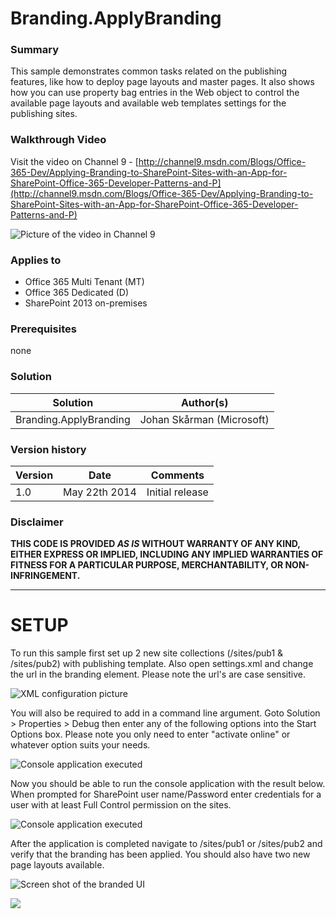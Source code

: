 # Branding.ApplyBranding #

### Summary ###
This sample demonstrates common tasks related on the publishing features, like how to deploy page layouts and master pages. It also shows how you can use property bag entries in the Web object to control the available page layouts and available web templates settings for the publishing sites. 

### Walkthrough Video ###
Visit the video on Channel 9 - [http://channel9.msdn.com/Blogs/Office-365-Dev/Applying-Branding-to-SharePoint-Sites-with-an-App-for-SharePoint-Office-365-Developer-Patterns-and-P](http://channel9.msdn.com/Blogs/Office-365-Dev/Applying-Branding-to-SharePoint-Sites-with-an-App-for-SharePoint-Office-365-Developer-Patterns-and-P)

![Picture of the video in Channel 9](http://i.imgur.com/lvyDtQB.png)

### Applies to ###
-  Office 365 Multi Tenant (MT)
-  Office 365 Dedicated (D)
-  SharePoint 2013 on-premises

### Prerequisites ###
none

### Solution ###
Solution | Author(s)
---------|----------
Branding.ApplyBranding  | Johan Skårman  (Microsoft)

### Version history ###
Version  | Date | Comments
---------| -----| --------
1.0  | May 22th 2014 | Initial release

### Disclaimer ###
**THIS CODE IS PROVIDED *AS IS* WITHOUT WARRANTY OF ANY KIND, EITHER EXPRESS OR IMPLIED, INCLUDING ANY IMPLIED WARRANTIES OF FITNESS FOR A PARTICULAR PURPOSE, MERCHANTABILITY, OR NON-INFRINGEMENT.**


----------

# SETUP #
To run this sample first set up 2 new site collections (/sites/pub1 & /sites/pub2) with publishing template. Also open settings.xml and change the url in the branding element. Please note the url's are case sensitive.

![XML configuration picture](http://i.imgur.com/jJxGEzc.png)

You will also be required to add in a command line argument. Goto Solution > Properties > Debug then enter any of the following options into the Start Options box. Please note you only need to enter "activate online" or whatever option suits your needs.

![Console application executed](http://i.imgur.com/ZZo3wto.png)

Now you should be able to run the console application with the result below. When prompted for SharePoint user name/Password enter credentials for a user with at least Full Control permission on the sites. 

![Console application executed](http://i.imgur.com/dJFm7Rp.png)

After the application is completed navigate to /sites/pub1 or /sites/pub2 and verify that the branding has been applied. You should also have two new page layouts available.

![Screen shot of the branded UI](http://i.imgur.com/ErHzlot.png)


<img src="https://telemetry.sharepointpnp.com/pnp/samples/Branding.ApplyBranding" />